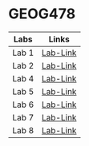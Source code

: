 # GEOG478
| Labs | Links    |
| :---:   | :---: |
| Lab 1 |[Lab-Link](Lab%201)|
| Lab 2 |[Lab-Link](Lab%202)|
| Lab 4 |[Lab-Link](Lab%204)|
| Lab 5 |[Lab-Link](Lab%205)|
| Lab 6 |[Lab-Link](Lab%206)|
| Lab 7 |[Lab-Link](Lab%207)|
| Lab 8 |[Lab-Link](Lab%208)|
